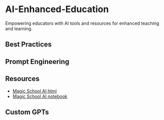 # AI-Enhanced-Education

Empowering educators with AI tools and resources for enhanced teaching and learning.

## Best Practices



## Prompt Engineering


## Resources

- [Magic School AI html](https://github.com/teaghan/AI-Enhanced-Education/blob/main/html_files/MagicSchoolAI.html)
- [Magic School AI notebook](https://github.com/teaghan/AI-Enhanced-Education/blob/main/notebooks/MagicSchoolAI.ipynb)


## Custom GPTs


